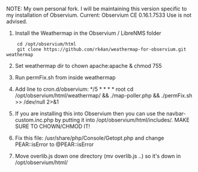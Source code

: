 NOTE: My own personal fork. I will be maintaining this version specific to my installation of Observium.
Current: Observium CE 0.16.1.7533
Use is not advised.


1. Install the Weathermap in the Observium / LibreNMS folder

```
    cd /opt/observium/html 
    git clone https://github.com/rk4an/weathermap-for-observium.git weathermap
```

2. Set weathermap dir to chown apache:apache & chmod 755

3. Run permFix.sh from inside weathermap

4. Add line to cron.d/observium: */5 * * * * root cd /opt/observium/html/weathermap/ && ./map-poller.php && ./permFix.sh >> /dev/null 2>&1

5. If you are installing this into Observium then you can use the navbar-custom.inc.php by putting it into /opt/observium/html/includes/.
MAKE SURE TO CHOWN/CHMOD IT!

6. Fix this file: /usr/share/php/Console/Getopt.php and change PEAR::isError to @PEAR::isError

7. Move overlib.js down one directory (mv overlib.js ..) so it's down in /opt/observium/html/
